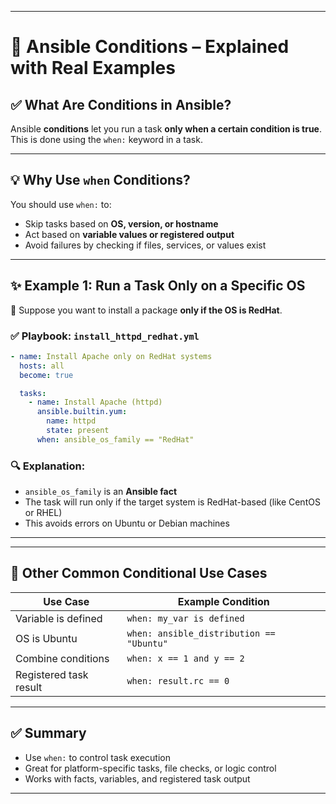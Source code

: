 

---

# 🔁 Ansible Conditions – Explained with Real Examples

## ✅ What Are Conditions in Ansible?

Ansible **conditions** let you run a task **only when a certain condition is true**.
This is done using the `when:` keyword in a task.

---

## 💡 Why Use `when` Conditions?

You should use `when:` to:

* Skip tasks based on **OS, version, or hostname**
* Act based on **variable values or registered output**
* Avoid failures by checking if files, services, or values exist

---

## ✨ Example 1: Run a Task Only on a Specific OS

📝 Suppose you want to install a package **only if the OS is RedHat**.

### ✅ Playbook: `install_httpd_redhat.yml`

```yaml
- name: Install Apache only on RedHat systems
  hosts: all
  become: true

  tasks:
    - name: Install Apache (httpd)
      ansible.builtin.yum:
        name: httpd
        state: present
      when: ansible_os_family == "RedHat"
```

### 🔍 Explanation:

* `ansible_os_family` is an **Ansible fact**
* The task will run only if the target system is RedHat-based (like CentOS or RHEL)
* This avoids errors on Ubuntu or Debian machines

---



---

## 🔁 Other Common Conditional Use Cases

| Use Case               | Example Condition                        |
| ---------------------- | ---------------------------------------- |
| Variable is defined    | `when: my_var is defined`                |
| OS is Ubuntu           | `when: ansible_distribution == "Ubuntu"` |
| Combine conditions     | `when: x == 1 and y == 2`                |
| Registered task result | `when: result.rc == 0`                   |

---

## ✅ Summary

* Use `when:` to control task execution
* Great for platform-specific tasks, file checks, or logic control
* Works with facts, variables, and registered task output

---

